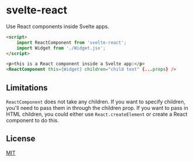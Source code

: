 # svelte-react

Use React components inside Svelte apps.

```html
<script>
	import ReactComponent from 'svelte-react';
	import Widget from './Widget.jsx';
</script>

<p>this is a React component inside a Svelte app:</p>
<ReactComponent this={Widget} children="child text" {...props} />
```

## Limitations

`ReactComponent` does not take any children. If you want to specify children, you'll need to pass them in through the children prop. If you want to pass in HTML children, you could either use `React.createElement` or create a React component to do this.

## License

[MIT](LICENSE)
